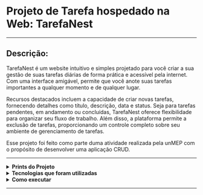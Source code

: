 # Projeto de Tarefa hospedado na Web: TarefaNest
---
## Descrição:

TarefaNest é um website intuitivo e simples projetado para você criar a sua gestão de suas tarefas diárias de forma prática e acessível pela internet. Com uma interface amigável, permite que você anote suas tarefas importantes a qualquer momento e de qualquer lugar.

Recursos destacados incluem a capacidade de criar novas tarefas, fornecendo detalhes como título, descrição, data e status. Seja para tarefas pendentes, em andamento ou concluídas, TarefaNest oferece flexibilidade para organizar seu fluxo de trabalho. Além disso, a plataforma permite a exclusão de tarefas, proporcionando um controle completo sobre seu ambiente de gerenciamento de tarefas.

Esse projeto foi feito como parte duma atividade realizada pela unMEP com o propósito de desenvolver uma aplicação CRUD. 

---

<details>
  <summary> <b> Prints do Projeto </b> </summary>
<p>

Página home:

![Web 1](https://github.com/Dom-Luiz-III/projeto_unmep/blob/main/papelada/prints/home.png)

Adicionar tarefas:

![Web 1](https://github.com/Dom-Luiz-III/projeto_unmep/blob/main/papelada/prints/criar.png)

Tarefas armazenadas:

![Web 1](https://github.com/Dom-Luiz-III/projeto_unmep/blob/main/papelada/prints/tarefas.png)

Página do administrador:

![Web 1](https://github.com/Dom-Luiz-III/projeto_unmep/blob/main/papelada/prints/admin.png)

Versão mobile:

![Web 1](https://github.com/Dom-Luiz-III/projeto_unmep/blob/main/papelada/prints/mobile.png)

</p>
</details>

<details>
  <summary> <b> Tecnologias que foram utilizadas </b> </summary>
<p>

- Python para Back End
- HTML - CSS para Front
- Django para CRUD, integração e criação de sites
- Bootstrap como framework Front End
- SQlite como linguagem de Banco de Dados

</p>
</details>

<details>
  <summary> <b> Como executar </b> </summary>
<p>

Instale o Python pelo computador e alguma IDE para usá-lo (pode ser o PyCharm ou VS Code), acessando o terminal Python, instale esses programas através do comando "pip install" e o nome dele:

- Django
- gunicorn
- pytz
- sqlparse
- whitenoise

Com tudo instalado, execute o comando "python manage.py runserver" pelo terminal python, se tudo der certo ele vai criar algo como "Starting development server at http://127.0.0.1:7000/" e com o link HTTP você consegue acessar o site.

</p>
</details>

---
